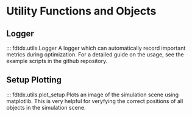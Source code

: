# Utility Functions and Objects

## Logger
::: fdtdx.utils.Logger
A logger which can automatically record important metrics during optimization. For a detailed guide on the usage, see the example scripts in the github repository.

## Setup Plotting
::: fdtdx.utils.plot_setup
Plots an image of the simulation scene using matplotlib. This is very helpful for veryfying the correct positions of all objects in the simulation scene.

